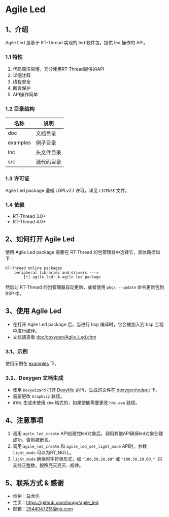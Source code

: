# Agile Led

## 1、介绍

Agile Led 是基于 RT-Thread 实现的 led 软件包，提供 led 操作的 API。

### 1.1 特性

1. 代码简洁易懂，充分使用RT-Thread提供的API
2. 详细注释
3. 线程安全
4. 断言保护
5. API操作简单

### 1.2 目录结构

| 名称 | 说明 |
| ---- | ---- |
| doc | 文档目录 |
| examples | 例子目录 |
| inc  | 头文件目录 |
| src  | 源代码目录 |

### 1.3 许可证

Agile Led package 遵循 LGPLv2.1 许可，详见 `LICENSE` 文件。

### 1.4 依赖

- RT-Thread 3.0+
- RT-Thread 4.0+

## 2、如何打开 Agile Led

使用 Agile Led package 需要在 RT-Thread 的包管理器中选择它，具体路径如下：

```
RT-Thread online packages
    peripheral libraries and drivers --->
        [*] agile_led: A agile led package
```

然后让 RT-Thread 的包管理器自动更新，或者使用 `pkgs --update` 命令更新包到 BSP 中。

## 3、使用 Agile Led

- 在打开 Agile Led package 后，当进行 bsp 编译时，它会被加入到 bsp 工程中进行编译。
- 文档请查看 [doc/doxygen/Agile_Led.chm](./doc/doxygen/Agile_Led.chm)

### 3.1、示例

使用示例在 [examples](./examples) 下。

### 3.2、Doxygen 文档生成

- 使用 `Doxywizard` 打开 [Doxyfile](./doc/doxygen/Doxyfile) 运行，生成的文件在 [doxygen/output](./doc/doxygen/output) 下。
- 需要更改 `Graphviz` 路径。
- `HTML` 生成未使用 `chm` 格式的，如果使能需要更改 `hhc.exe` 路径。

## 4、注意事项

1. 调用 `agile_led_create` API创建完led对象后，调用其他API确保led对象创建成功，否则被断言。
2. 调用 `agile_led_create` 和 `agile_led_set_light_mode` API时，参数 `light_mode` 可以为RT_NULL。
3. `light_mode` 确保时字符串形式，如 `"100,50,10,60"` 或 `"100,50,10,60,"` ,只支持正整数，按照亮灭亮灭...规律。

## 5、联系方式 & 感谢

* 维护：马龙伟
* 主页：<https://github.com/loogg/agile_led>
* 邮箱：<2544047213@qq.com>